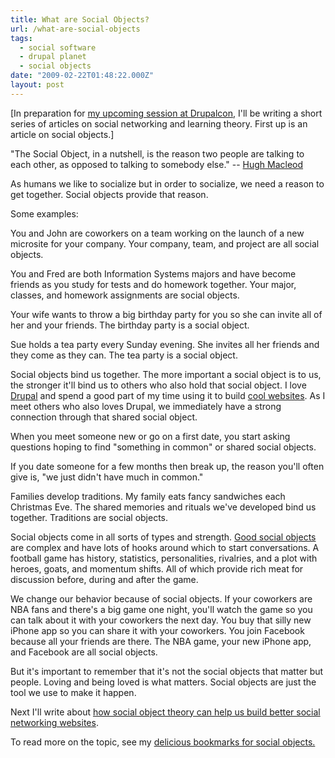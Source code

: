 ```yaml
---
title: What are Social Objects?
url: /what-are-social-objects
tags:
  - social software
  - drupal planet
  - social objects
date: "2009-02-22T01:48:22.000Z"
layout: post
---
```


\[In preparation for [my upcoming session at Drupalcon][0], I'll be writing a short series of articles on social networking and learning theory. First up is an article on social objects.\]  

  

"The Social Object, in a nutshell, is the reason two people are talking to each other, as opposed to talking to somebody else." -- [Hugh Macleod][1]  

  

As humans we like to socialize but in order to socialize, we need a reason to get together. Social objects provide that reason.  

  

Some examples:  

  

You and John are coworkers on a team working on the launch of a new microsite for your company. Your company, team, and project are all social objects.  

  

You and Fred are both Information Systems majors and have become friends as you study for tests and do homework together. Your major, classes, and homework assignments are social objects.  

  

Your wife wants to throw a big birthday party for you so she can invite all of her and your friends. The birthday party is a social object.  

  

Sue holds a tea party every Sunday evening. She invites all her friends and they come as they can. The tea party is a social object.  

  

Social objects bind us together. The more important a social object is to us, the stronger it'll bind us to others who also hold that social object. I love [Drupal][2] and spend a good part of my time using it to build [cool websites][3]. As I meet others who also loves Drupal, we immediately have a strong connection through that shared social object.  

  

When you meet someone new or go on a first date, you start asking questions hoping to find "something in common" or shared social objects.  

  

If you date someone for a few months then break up, the reason you'll often give is, "we just didn't have much in common."  

  

Families develop traditions. My family eats fancy sandwiches each Christmas Eve. The shared memories and rituals we've developed bind us together. Traditions are social objects.  

  

Social objects come in all sorts of types and strength. [Good social objects][4] are complex and have lots of hooks around which to start conversations. A football game has history, statistics, personalities, rivalries, and a plot with heroes, goats, and momentum shifts. All of which provide rich meat for discussion before, during and after the game.  

  

We change our behavior because of social objects. If your coworkers are NBA fans and there's a big game one night, you'll watch the game so you can talk about it with your coworkers the next day. You buy that silly new iPhone app so you can share it with your coworkers. You join Facebook because all your friends are there. The NBA game, your new iPhone app, and Facebook are all social objects.  

  

  

But it's important to remember that it's not the social objects that matter but people. Loving and being loved is what matters. Social objects are just the tool we use to make it happen.  

  

Next I'll write about [how social object theory can help us build better social networking websites][5].  

  

To read more on the topic, see my [delicious bookmarks for social objects.][6]

[0]: http://dc2009.drupalcon.org/session/building-advanced-social-networks-large-us-university
[1]: http://www.gapingvoid.com/Moveable_Type/archives/004390.html
[2]: http://drupal.org
[3]: https://island.byu.edu
[4]: http://www.zengestrom.com/blog/2007/08/what-makes-a-go.html
[5]: /how-design-social-networking-site-using-social-objects
[6]: http://delicious.com/mathews.kyle/social_objects